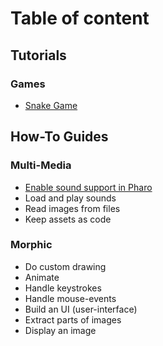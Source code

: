 # Table of content

## Tutorials

### Games

- [Snake Game](/tutorials/games/snake-game.md)

## How-To Guides

### Multi-Media

- [Enable sound support in Pharo](/how-to-guides/multi-media/enable-sound-pharo.md)
- Load and play sounds
- Read images from files
- Keep assets as code

### Morphic

- Do custom drawing
- Animate
- Handle keystrokes
- Handle mouse-events
- Build an UI (user-interface)
- Extract parts of images
- Display an image




